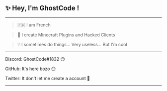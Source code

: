 <h2>✨ Hey, I'm GhostCode !</h2>

<hr>

> 🇫🇷 I am French

> 🧱 I create Minecraft Plugins and Hacked Clients

> ❔ I sometimes do things... Very useless... But I'm cool

<hr>

<p>Discord: GhostCode#1832 😏</p>
<p>GitHub: It's here bozo 😶</p>
<p>Twitter: It don't let me create a account 🤕</p>

<hr>

